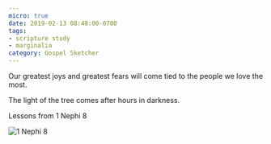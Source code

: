 ```yaml
---
micro: true
date: 2019-02-13 08:48:00-0700
tags:
- scripture study
- marginalia
category: Gospel Sketcher
---
```


Our greatest joys and greatest fears will come tied to the people we love the most.

The light of the tree comes after hours in darkness.

Lessons from 1 Nephi 8

<img src="https://media.bennorris.org/images/gospelsketcher/uploads/2019/0967739579.jpg" alt="1 Nephi 8" />